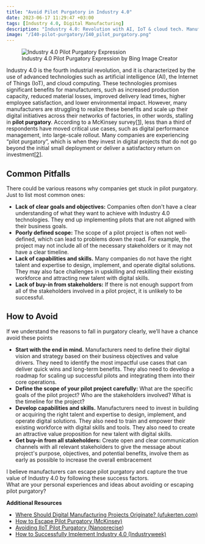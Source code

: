 ```yaml
---
title: "Avoid Pilot Purgatory in Industry 4.0"
date: 2023-06-17 11:29:47 +03:00
tags: [Industry 4.0, Digital Manufacturing]
description: "Industry 4.0: Revolution with AI, IoT & cloud tech. Manufacturers face 'pilot purgatory' struggle in scaling digital initiatives."
image: "/I40-pilot-purgatory/I40_pilot_purgatory.png"
---
```


<figure>
<img src="/I40-pilot-purgatory/I40_pilot_purgatory.png" alt="Industry 4.0 Pilot Purgatory Expression">
<figcaption>Industry 4.0 Pilot Purgatory Expression by Bing Image Creator</figcaption>
</figure>

Industry 4.0 is the fourth industrial revolution, and it is characterized by the use of advanced technologies such as artificial intelligence (AI), the Internet of Things (IoT), and cloud computing. These technologies promises significant benefits for manufacturers, such as increased production capacity, reduced material losses, improved delivery lead times, higher employee satisfaction, and lower environmental impact.
However, many manufacturers are struggling to realize these benefits and scale up their digital initiatives across their networks of factories, in other words, stalling in **pilot purgatory**. According to a McKinsey survey[[1](https://www.mckinsey.com/capabilities/operations/our-insights/how-digital-manufacturing-can-escape-pilot-purgatory)], less than a third of respondents have moved critical use cases, such as digital performance management, into large-scale rollout. Many companies are experiencing “pilot purgatory”, which is when they invest in digital projects that do not go beyond the initial small deployment or deliver a satisfactory return on investment[[2](https://www.mckinsey.com/capabilities/operations/our-insights/capturing-the-true-value-of-industry-four-point-zero)].

## Common Pitfalls  
There could be various reasons why companies get stuck in pilot purgatory. Just to list most common ones:  
- **Lack of clear goals and objectives:** Companies often don't have a clear understanding of what they want to achieve with Industry 4.0 technologies. They end up implementing pilots that are not aligned with their business goals.
- **Poorly defined scope:** The scope of a pilot project is often not well-defined, which can lead to problems down the road. For example, the project may not include all of the necessary stakeholders or it may not have a clear timeline.
- **Lack of capabilities and skills.** Many companies do not have the right talent and expertise to design, implement, and operate digital solutions. They may also face challenges in upskilling and reskilling their existing workforce and attracting new talent with digital skills.
- **Lack of buy-in from stakeholders:** If there is not enough support from all of the stakeholders involved in a pilot project, it is unlikely to be successful.

## How to Avoid  
If we understand the reasons to fall in purgatory clearly, we’ll have a chance avoid these points  
- **Start with the end in mind.** Manufacturers need to define their digital vision and strategy based on their business objectives and value drivers. They need to identify the most impactful use cases that can deliver quick wins and long-term benefits. They also need to develop a roadmap for scaling up successful pilots and integrating them into their core operations.
- **Define the scope of your pilot project carefully:** What are the specific goals of the pilot project? Who are the stakeholders involved? What is the timeline for the project?
- **Develop capabilities and skills.** Manufacturers need to invest in building or acquiring the right talent and expertise to design, implement, and operate digital solutions. They also need to train and empower their existing workforce with digital skills and tools. They also need to create an attractive value proposition for new talent with digital skills.
- **Get buy-in from all stakeholders:** Create open and clear communication channels with all relevant stakeholders to give the message about project's purpose, objectives, and potential benefits, involve them as early as possible to increase the overall embracement

I believe manufacturers can escape pilot purgatory and capture the true value of Industry 4.0 by following these success factors.  
What are your personal experiences and ideas about avoiding or escaping pilot purgatory?  

**Additional Resources**  
- [Where Should Digital Manufacturing Projects Originate? (ufukerten.com)](https://www.ufukerten.com/where-should-digital-manufacturing-projects-originate/)  
- [How to Escape Pilot Purgatory (McKinsey)](https://www.mckinsey.com/~/media/mckinsey/business%20functions/operations/our%20insights/how%20digital%20manufacturing%20can%20escape%20pilot%20purgatory/digital-manufacturing-escaping-pilot-purgatory.pdf)  
- [Avoiding IIoT Pilot Purgatory (Nanoprecise](https://nanoprecise.io/pilot-purgatory-in-the-industrial-internet-of-things/))  
- [How to Successfully Implement Industry 4.0 (Industryweek)](https://www.industryweek.com/technology-and-iiot/article/21176338/will-your-industry-40-pilot-project-get-off-the-ground-this-time)  
